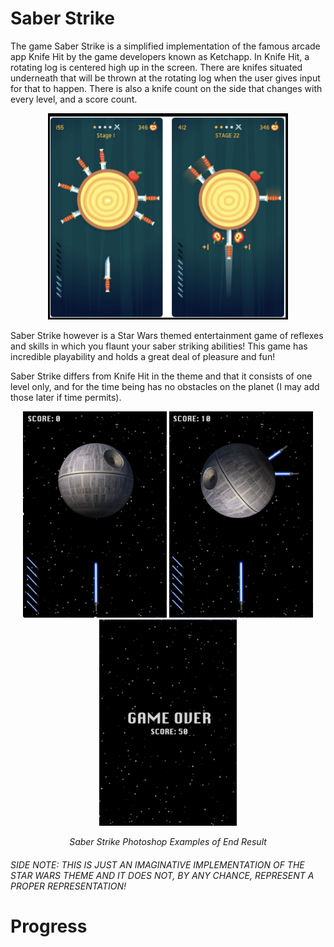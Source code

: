 # Saber Strike

The game Saber Strike is a simplified implementation of the famous arcade app Knife Hit by the game developers known as Ketchapp.
In Knife Hit, a rotating log is centered high up in the screen. There are knifes situated underneath that will be thrown at the rotating log when the user gives input for that to happen. There is also a knife count on the side that changes with every level, and a score count.

<p align="center">
  <img src="Images/Screenshot%202021-02-23%20at%202.26.36%20PM.png" height="330">
</p>

Saber Strike however is a Star Wars themed entertainment game of reflexes and skills in which you flaunt your saber striking abilities! This game has incredible playability and holds a great deal of pleasure and fun! 

Saber Strike differs from Knife Hit in the theme and that it consists of one level only, and for the time being has no obstacles on the planet (I may add those later if time permits).

<p align="center">
  <img src="Images/Screenshot 2021-02-23 at 2.41.43 PM.png" height="330">
  <img src="Images/Screenshot%202021-02-23%20at%202.41.49%20PM.png" height="330">
  <img src="Images/Screenshot%202021-02-23%20at%202.41.55%20PM.png" height="330">
</p>

<p align="center">
<i> Saber Strike Photoshop Examples of End Result </i>
</p>

###### SIDE NOTE: THIS IS JUST AN IMAGINATIVE IMPLEMENTATION OF THE STAR WARS THEME AND IT DOES NOT, BY ANY CHANCE, REPRESENT A PROPER REPRESENTATION!

# Progress
